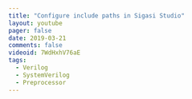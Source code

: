 ```yaml
---
title: "Configure include paths in Sigasi Studio"
layout: youtube
pager: false
date: 2019-03-21
comments: false
videoid: 7WdHxhV76aE
tags:
  - Verilog
  - SystemVerilog
  - Preprocessor
---
```


